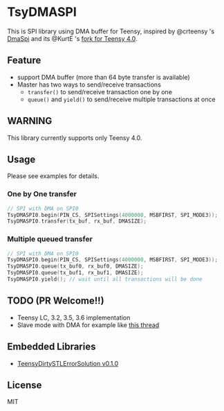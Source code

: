 # TsyDMASPI
This is SPI library using DMA buffer for Teensy, inspired by @crteensy 's [DmaSpi](https://github.com/crteensy/DmaSpi) and its @KurtE 's [fork for Teensy 4.0](https://github.com/KurtE/DmaSpi/tree/T4).

## Feature

- support DMA buffer (more than 64 byte transfer is available)
- Master has two ways to send/receive transactions
  - `transfer()` to send/receive transaction one by one
  - `queue()` and `yield()` to send/receive multiple transactions at once

## WARNING

This library currently supports only Teensy 4.0.


## Usage

Please see examples for details.

### One by One transfer

``` C++
// SPI with DMA on SPI0
TsyDMASPI0.begin(PIN_CS, SPISettings(4000000, MSBFIRST, SPI_MODE3));
TsyDMASPI0.transfer(tx_buf, rx_buf, DMASIZE);
```

### Multiple queued transfer

``` C++
// SPI with DMA on SPI0
TsyDMASPI0.begin(PIN_CS, SPISettings(4000000, MSBFIRST, SPI_MODE3));
TsyDMASPI0.queue(tx_buf0, rx_buf0, DMASIZE);
TsyDMASPI0.queue(tx_buf1, rx_buf1, DMASIZE);
TsyDMASPI0.yield(); // wait until all transactions will be done
```

## TODO (PR Welcome!!)

- Teensy LC, 3.2, 3.5, 3.6 implementation
- Slave mode with DMA for example like [this thread](https://forum.pjrc.com/threads/58023-Teensy-4-as-SPI-Slave)


## Embedded Libraries

- [TeensyDirtySTLErrorSolution v0.1.0](https://github.com/hideakitai/TeensyDirtySTLErrorSolution)


## License

MIT
